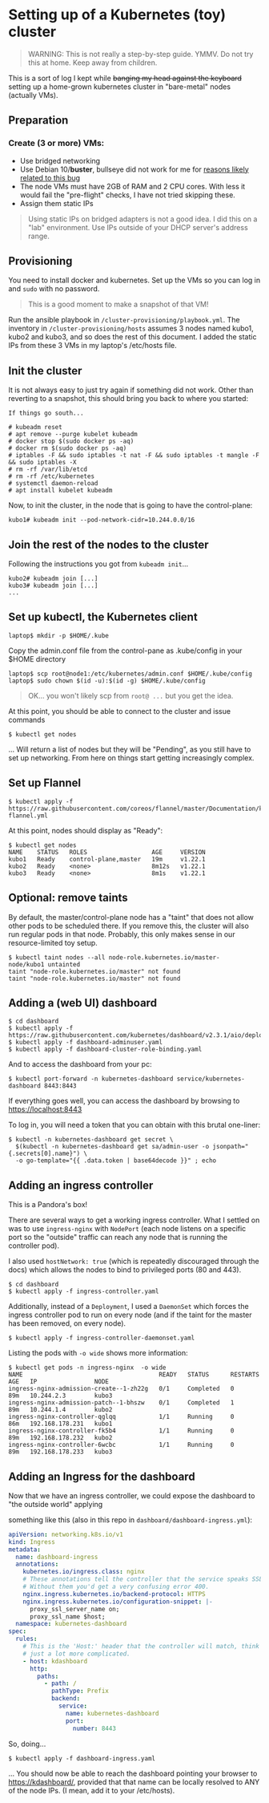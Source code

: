 # Setting up of a Kubernetes (toy) cluster

> WARNING: This is not really a step-by-step guide. YMMV. Do not try this at home. 
> Keep away from children. 

This is a sort of log I kept while ~~banging my head against the keyboard~~
setting up a home-grown kubernetes cluster in "bare-metal" nodes (actually VMs). 

## Preparation

### Create (3 or more) VMs:
  * Use bridged networking 
  * Use Debian 10/**buster**, bullseye did not work for me for 
[reasons likely related to this bug](https://github.com/kubernetes/kops/issues/7379)
  * The node VMs must have 2GB of RAM and 2 CPU cores. With less it would fail the
 "pre-flight" checks, I have not tried skipping these.
  * Assign them static IPs
  
> Using static IPs on bridged adapters is not a good idea. I did this on a "lab" environment. 
> Use IPs outside of your DHCP server's address range.

## Provisioning

You need to install docker and kubernetes. Set up the VMs so you can log in and `sudo` with no password.

> This is a good moment to make a snapshot of that VM!

Run the ansible playbook in `/cluster-provisioning/playbook.yml`.
The inventory in `/cluster-provisioning/hosts` assumes 3 nodes named kubo1, kubo2 and kubo3, and so does the rest of 
this document.  I added the static IPs from these 3 VMs in my laptop's /etc/hosts file.

## Init the cluster

It is not always easy to just try again if something did not work. Other than 
reverting to a snapshot, this should bring you back to where you started:

   
    If things go south... 

    # kubeadm reset
    # apt remove --purge kubelet kubeadm
    # docker stop $(sudo docker ps -aq)
    # docker rm $(sudo docker ps -aq)
    # iptables -F && sudo iptables -t nat -F && sudo iptables -t mangle -F && sudo iptables -X
    # rm -rf /var/lib/etcd
    # rm -rf /etc/kubernetes
    # systemctl daemon-reload
    # apt install kubelet kubeadm


Now, to init the cluster, in the node that is going to have the control-plane:

    kubo1# kubeadm init --pod-network-cidr=10.244.0.0/16

## Join the rest of the nodes to the cluster

Following the instructions you got from `kubeadm init`...

    kubo2# kubeadm join [...]  
    kubo3# kubeadm join [...] 
    ...

## Set up kubectl, the Kubernetes client
    laptop$ mkdir -p $HOME/.kube

Copy the admin.conf file from the control-pane as .kube/config in your $HOME directory

    laptop$ scp root@node1:/etc/kubernetes/admin.conf $HOME/.kube/config
    laptop$ sudo chown $(id -u):$(id -g) $HOME/.kube/config

> OK... you won't likely scp from `root@ ...` but you get the idea.
 
At this point, you should be able to connect to the cluster and issue commands

    $ kubectl get nodes

... Will return a list of nodes but they will be "Pending", as you still have to set up 
networking. From here on things start getting increasingly complex.

## Set up Flannel
    $ kubectl apply -f https://raw.githubusercontent.com/coreos/flannel/master/Documentation/kube-flannel.yml

At this point, nodes should display as "Ready":

    $ kubectl get nodes
    NAME    STATUS   ROLES                  AGE     VERSION
    kubo1   Ready    control-plane,master   19m     v1.22.1
    kubo2   Ready    <none>                 8m12s   v1.22.1
    kubo3   Ready    <none>                 8m1s    v1.22.1


## Optional: remove taints
By default, the master/control-plane node has a "taint" that does not allow 
other pods to be scheduled there. If you remove this, the cluster will also
run regular pods in that node. Probably, this only makes sense in our resource-limited
toy setup.

    $ kubectl taint nodes --all node-role.kubernetes.io/master-
    node/kubo1 untainted
    taint "node-role.kubernetes.io/master" not found
    taint "node-role.kubernetes.io/master" not found

## Adding a (web UI) dashboard
    $ cd dashboard
    $ kubectl apply -f https://raw.githubusercontent.com/kubernetes/dashboard/v2.3.1/aio/deploy/recommended.yaml
    $ kubectl apply -f dashboard-adminuser.yaml
    $ kubectl apply -f dashboard-cluster-role-binding.yaml


And to access the dashboard from your pc:

    $ kubectl port-forward -n kubernetes-dashboard service/kubernetes-dashboard 8443:8443

If everything goes well, you can access the dashboard by browsing to [https://localhost:8443]()

To log in, you will need a token that you can obtain with this brutal one-liner:

    $ kubectl -n kubernetes-dashboard get secret \
      $(kubectl -n kubernetes-dashboard get sa/admin-user -o jsonpath="{.secrets[0].name}") \
      -o go-template="{{ .data.token | base64decode }}" ; echo


## Adding an ingress controller
This is a Pandora's box! 

There are several ways to get a working ingress controller. 
What I settled on was to use `ingress-nginx` with `NodePort` (each node listens on a 
specific port so the "outside" traffic can reach any node that is running the controller pod). 

I also used `hostNetwork: true` (which is repeatedly discouraged through the docs) which allows
the nodes to bind to privileged ports (80 and 443).

    $ cd dashboard
    $ kubectl apply -f ingress-controller.yaml
    
Additionally, instead of a `Deployment`, I used a `DaemonSet` which forces the ingress controller
pod to run on every node (and if the taint for the master has been removed, on every node).

    $ kubectl apply -f ingress-controller-daemonset.yaml

Listing the pods with `-o wide` shows more information:

    $ kubectl get pods -n ingress-nginx  -o wide
    NAME                                      READY   STATUS      RESTARTS   AGE   IP                NODE 
    ingress-nginx-admission-create--1-zh22g   0/1     Completed   0          89m   10.244.2.3        kubo3
    ingress-nginx-admission-patch--1-bhszw    0/1     Completed   1          89m   10.244.1.4        kubo2
    ingress-nginx-controller-qglqq            1/1     Running     0          86m   192.168.178.231   kubo1
    ingress-nginx-controller-fk5b4            1/1     Running     0          89m   192.168.178.232   kubo2
    ingress-nginx-controller-6wcbc            1/1     Running     0          89m   192.168.178.233   kubo3


## Adding an Ingress for the dashboard
Now that we have an ingress controller, we could expose the dashboard to "the outside world" applying 

something like this (also in this repo in `dashboard/dashboard-ingress.yml`):

```yaml
apiVersion: networking.k8s.io/v1
kind: Ingress
metadata:
  name: dashboard-ingress
  annotations:
    kubernetes.io/ingress.class: nginx
    # These annotations tell the controller that the service speaks SSL
    # Without them you'd get a very confusing error 400.
    nginx.ingress.kubernetes.io/backend-protocol: HTTPS
    nginx.ingress.kubernetes.io/configuration-snippet: |-
      proxy_ssl_server_name on;
      proxy_ssl_name $host;
  namespace: kubernetes-dashboard
spec:
  rules:
    # This is the 'Host:' header that the controller will match, think virtualhosts,
    # just a lot more complicated.
    - host: kdashboard
      http:
        paths:
          - path: /
            pathType: Prefix
            backend:
              service:
                name: kubernetes-dashboard
                port:
                  number: 8443
```

So, doing... 
    
    $ kubectl apply -f dashboard-ingress.yaml

... You should now be able to reach the dashboard pointing your browser to [https://kdashboard/](), provided that 
that name can be locally resolved to ANY of the node IPs. (I mean, add it to your /etc/hosts).
